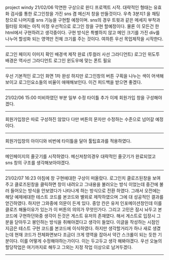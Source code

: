 project windy
21/02/06 막연한 구상으로 윈디 프로젝트 시작.
대략적인 형태는 유효화 검사를 통한 로그인창을 가진 sns 겸 메신저 창을 만들것이다.
우측 3분지1 을 채팅창으로 나머지를 sns 기능을 구현할 예정이며.
sns의 경우 트윗과 같은 메세지 부착과 필터링 외에는 아직 미정
우선적으로 로그인 창을 구현 할예정이다.
물론 이 모든건 한 html에서 구현하려고 생각중이다.
구현 방식은 특별하지 않고 메인 크기를 가진 div를 나누어 할성화 되는 영역만 전체 크기를 주는 것이다.
여하튼 우선 목업제작을 시작한다.

---

로그인 페이지 이미지 확인 배경색 제작 완료 (투컬러 사선 그라디언트)
로그인 위도투 배경은 역사선 그라디언트
로그인 윈도우에 맞는 폰트 필요

---

우선 기본적인 로그인 화면 1차 완성
하지만 로그인창의 버튼 구획을 나누는 색이 어색해보이고 로그인요소들의 비율이 애매해보인다. 이건 피드백을 받으면 좋겠다.

---

21/02/06 15:00
미비하였던 부분 일부 수정 타이틀 추가
이제 회원가입 창을 구성해야겠다.

---

회원가입창은 따로 구성하진 않았다 다만 버튼의 문자만 수정하는 수준으로 넘어갈 예정이다.

---

회원가입창의 아이디와 비번에 타이틀을 달아 툴팁효과를 적용하였다.

---

메인페이지의 줄긋기를 시작하였다.
메신져창의경우 대략적인 줄긋기가 완료되었고 sns 창의 구조를 생각해보아야겠다.

---

21/02/07 16:23
아침에 창 구현에대한 구상이 떠올랐다. 로그인치 클로즈된창을 보여주고 클로즈된창을 클릭하면 창이 내려오고 그내용을 불러오는 방식 이었는데
중간에 불러 들어오는 방식을 안보였다가 나타나게 하는 방식으로 전환 하였다.
그래서 오전에는 해당 예제에대한 테스트 코드를 본코드와 별외로 제작하였으며 그에 대 성공적인 결과를 얻긴하였다.
하지만 그와중에 의문이 든게 있다. 중앙 칸은 유저 인포메이션창인데 이를 클로즈 해둘이유가 있는가 이 버튼의 의의가 무엇인가다. 그리고 고민은 잠시 놔두고 본코드에 구현하던와중 생각이 든것은 게스트 유저의 존재였다. 해서 게스트로 입장시 그분을 닫아두고 봉인하는 방식을 취해야겠다고 생각이 들었다.
이글을 작성하는 시점인 지금은 테스트 구현 코드를 본코드에 이식하였다.
하지만 생각할거리가 하나 새로 생겼는데 현재 코드가 전체화면보다 조금더 크게 영역을 잡아서 약간 스크롤이 되는 듯한 기분이다. 이를 어떻게 수정해야하는가이다.
이는 두고두고 생각 해봐야겠다. 우선 오늘의 할당작업은 여기까지로 해두고 그외는 지정 작업 이상으로 남겨두겠다.

---
